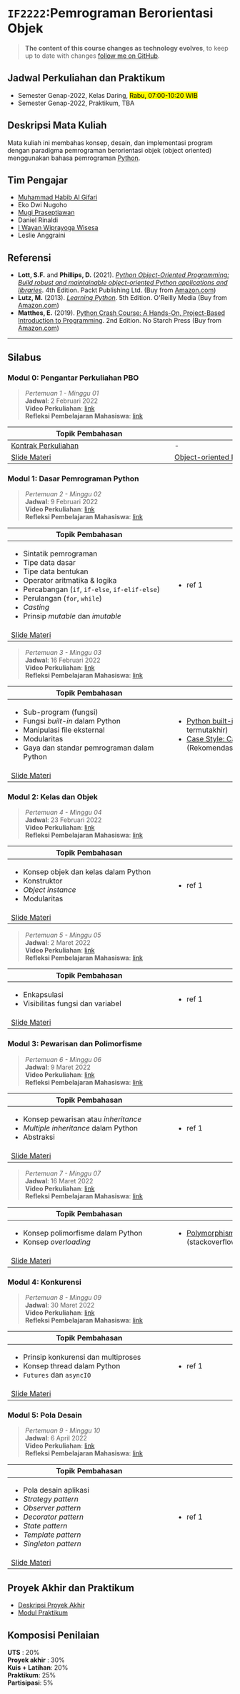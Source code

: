 # `IF2222`:Pemrograman Berorientasi Objek

> **The content of this course changes as technology evolves**, to keep up to date with changes [follow me on GitHub](https://github.com/iwawiwi).

## Jadwal Perkuliahan dan Praktikum

* Semester Genap-2022, Kelas Daring, <mark>Rabu, 07:00-10:20 WIB</mark>
* Semester Genap-2022, Praktikum, TBA

## Deskripsi Mata Kuliah

Mata kuliah ini membahas konsep, desain, dan implementasi program dengan paradigma pemrograman berorientasi objek (object oriented) menggunakan bahasa pemrograman [Python](https://www.python.org/).

## Tim Pengajar

* [Muhammad Habib Al Gifari](https://github.com/mh4Scripts)
* Eko Dwi Nugoho
* [Mugi Praseptiawan](https://github.com/mugipraseptiawan)
* Daniel Rinaldi
* [I Wayan Wiprayoga Wisesa](https://github.com/iwawiwi)
* Leslie Anggraini

## Referensi

* **Lott, S.F.** and **Phillips, D.** (2021). <ins>*Python Object-Oriented Programming: Build robust and maintainable object-oriented Python applications and libraries*</ins>. 4th Edition. Packt Publishing Ltd. (Buy from [Amazon.com](https://www.amazon.com/Python-Object-Oriented-Programming-maintainable-object-oriented/dp/1801077266))
* **Lutz, M.** (2013). <ins>*Learning Python*</ins>. 5th Edition. O'Reilly Media
(Buy from [Amazon.com](https://www.amazon.com/Learning-Python-5th-Mark-Lutz/dp/1449355730))
* **Matthes, E.** (2019). <ins>Python Crash Course: A Hands-On, Project-Based Introduction to Programming</ins>. 2nd Edition. No Starch Press (Buy from [Amazon.com](https://www.amazon.com/Python-Crash-Course-2nd-Edition/dp/1593279280))

<!--
* Beginning Python: Using Python 2.6 and Python 3.1, 2010, James Payne
* Python 3 Object Oriented Programming 3rd edition, 2019, Dusty Phillips
* UML Distilled 3rd edition, 2003, Martin Fowler
-->

---

## Silabus

### Modul 0: Pengantar Perkuliahan PBO

> *Pertemuan 1 - Minggu 01* <br/>
> **Jadwal**: 2 Februari 2022 <br/>
> **Video Perkuliahan**: [link]() <br />
> **Refleksi Pembelajaran Mahasiswa**: [link]() <br />

|<div style="width:350px">Topik Pembahasan</div>|<div style="width:450px">Referensi Tambahan</div>|
|---|---|
|[Kontrak Perkuliahan]()|-|
|[Slide Materi]()|[Object-oriented Programming in 7 minutes](https://www.youtube.com/watch?v=pTB0EiLXUC8&ab_channel=ProgrammingwithMosh) Youtube|

### Modul 1: Dasar Pemrograman Python

> *Pertemuan 2 - Minggu 02* <br/>
> **Jadwal**: 9 Februari 2022 <br/>
> **Video Perkuliahan**: [link]() <br />
> **Refleksi Pembelajaran Mahasiswa**: [link]() <br />

|<div style="width:350px">Topik Pembahasan</div>|<div style="width:450px">Referensi Tambahan</div>|
|---|---|
|<ul><li>Sintatik pemrograman<li>Tipe data dasar<li>Tipe data bentukan<li>Operator aritmatika & logika<li>Percabangan (`if`, `if-else`, `if-elif-else`)<li>Perulangan (`for`, `while`)<li>*Casting*<li>Prinsip *mutable* dan *imutable*</ul>|<ul><li>ref 1</ul>
|[Slide Materi]()||

> *Pertemuan 3 - Minggu 03* <br/>
> **Jadwal**: 16 Februari 2022 <br/>
> **Video Perkuliahan**: [link]() <br />
> **Refleksi Pembelajaran Mahasiswa**: [link]() <br />

|<div style="width:350px">Topik Pembahasan</div>|<div style="width:450px">Referensi Tambahan</div>|
|---|---|
|<ul><li>Sub-program (fungsi)<li>Fungsi *built-in* dalam Python<li>Manipulasi file eksternal<li>Modularitas<li>Gaya dan standar pemrograman dalam Python</ul>|<ul><li>[Python built-in functions](https://docs.python.org/3/library/functions.html) (Berdasarkan versi Python termutakhir)<li>[Case Style: Camel, Pascal, Snake, and Kebab case](https://betterprogramming.pub/string-case-styles-camel-pascal-snake-and-kebab-case-981407998841) (Rekomendasi: buka alamat dalam mode privasi)</ul>
|[Slide Materi]()||

### Modul 2: Kelas dan Objek

> *Pertemuan 4 - Minggu 04* <br/>
> **Jadwal**: 23 Februari 2022 <br/>
> **Video Perkuliahan**: [link]() <br />
> **Refleksi Pembelajaran Mahasiswa**: [link]() <br />

|<div style="width:350px">Topik Pembahasan</div>|<div style="width:450px">Referensi Tambahan</div>|
|---|---|
|<ul><li>Konsep objek dan kelas dalam Python<li>Konstruktor<li>*Object instance*<li>Modularitas</ul>|<ul><li>ref 1</ul>
|[Slide Materi]()||

> *Pertemuan 5 - Minggu 05* <br/>
> **Jadwal**: 2 Maret 2022 <br/>
> **Video Perkuliahan**: [link]() <br />
> **Refleksi Pembelajaran Mahasiswa**: [link]() <br />

|<div style="width:350px">Topik Pembahasan</div>|<div style="width:450px">Referensi Tambahan</div>|
|---|---|
|<ul><li>Enkapsulasi<li>Visibilitas fungsi dan variabel</ul>|<ul><li>ref 1</ul>
|[Slide Materi]()||

### Modul 3: Pewarisan dan Polimorfisme

> *Pertemuan 6 - Minggu 06* <br/>
> **Jadwal**: 9 Maret 2022 <br/>
> **Video Perkuliahan**: [link]() <br />
> **Refleksi Pembelajaran Mahasiswa**: [link]() <br />

|<div style="width:350px">Topik Pembahasan</div>|<div style="width:450px">Referensi Tambahan</div>|
|---|---|
|<ul><li>Konsep pewarisan atau *inheritance*<li>*Multiple inheritance* dalam Python<li>Abstraksi</ul>|<ul><li>ref 1</ul>
|[Slide Materi]()||

> *Pertemuan 7 - Minggu 07* <br/>
> **Jadwal**: 16 Maret 2022 <br/>
> **Video Perkuliahan**: [link]() <br />
> **Refleksi Pembelajaran Mahasiswa**: [link]() <br />

|<div style="width:350px">Topik Pembahasan</div>|<div style="width:450px">Referensi Tambahan</div>|
|---|---|
|<ul><li>Konsep polimorfisme dalam Python<li>Konsep *overloading*</ul>|<ul><li>[Polymorphism vs Overloading vs Overriding](https://stackoverflow.com/questions/154577/polymorphism-vs-overriding-vs-overloading) (stackoverflow)</ul>
|[Slide Materi]()||

### Modul 4: Konkurensi

> *Pertemuan 8 - Minggu 09* <br/>
> **Jadwal**: 30 Maret 2022 <br/>
> **Video Perkuliahan**: [link]() <br />
> **Refleksi Pembelajaran Mahasiswa**: [link]() <br />

|<div style="width:350px">Topik Pembahasan</div>|<div style="width:450px">Referensi Tambahan</div>|
|---|---|
|<ul><li>Prinsip konkurensi dan multiproses<li>Konsep thread dalam Python<li>`Futures` dan `asyncIO`</ul>|<ul><li>ref 1</ul>
|[Slide Materi]()||

### Modul 5: Pola Desain

> *Pertemuan 9 - Minggu 10* <br/>
> **Jadwal**: 6 April 2022 <br/>
> **Video Perkuliahan**: [link]() <br />
> **Refleksi Pembelajaran Mahasiswa**: [link]() <br />

<!--
|<div style="width:350px">Topik Pembahasan</div>|<div style="width:450px">Referensi Tambahan</div>|
|---|---|
|<ul><li>Pengujian program<li>Pengujian otomatis `unit-test`</ul>|<ul><li>ref 1</ul>
|[Slide Materi]()||

> *Pertemuan 10 - Minggu 11* <br/>
> **Jadwal**: 13 April 2022 <br/>
> **Video Perkuliahan**: [link]() <br />
> **Refleksi Pembelajaran Mahasiswa**: [link]() <br />

|<div style="width:350px">Topik Pembahasan</div>|<div style="width:450px">Referensi Tambahan</div>|
|---|---|
|<ul><li>UML (Unified Modelling Language)<li>*Class diagram*<li>*Sequence diagram*<li>*Activity diagram*</ul>|<ul><li>ref 1</ul>
|[Slide Materi]()||

> *Pertemuan 11 - Minggu 12* <br/>
> **Jadwal**: 13 April 2022 <br/>
> **Video Perkuliahan**: [link]() <br />
> **Refleksi Pembelajaran Mahasiswa**: [link]() <br />
-->

|<div style="width:350px">Topik Pembahasan</div>|<div style="width:450px">Referensi Tambahan</div>|
|---|---|
|<ul><li>Pola desain aplikasi<li>*Strategy pattern*<li>*Observer pattern*<li>*Decorator pattern*<li>*State pattern*<li>*Template pattern*<li>*Singleton pattern*</ul>|<ul><li>ref 1</ul>
|[Slide Materi]()||

## Proyek Akhir dan Praktikum

* [Deskripsi Proyek Akhir]()
* [Modul Praktikum]()

## Komposisi Penilaian

**UTS** : 20% <br />
**Proyek akhir** : 30% <br />
**Kuis + Latihan**: 20% <br />
**Praktikum**: 25% <br />
**Partisipasi**: 5% <br />